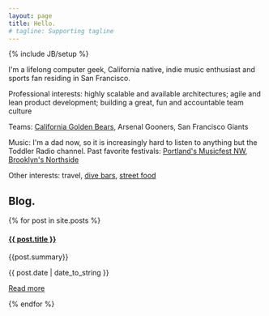 ```yaml
---
layout: page
title: Hello.
# tagline: Supporting tagline
---
```

{% include JB/setup %}

I'm a lifelong computer geek, California native, indie music enthusiast and sports fan residing in San Francisco.

Professional interests: highly scalable and available architectures; agile and lean product development; building a great, fun and accountable team culture

Teams: [California Golden Bears](http://californiagoldenblogs.com), Arsenal Gooners, San Francisco Giants

Music: I'm a dad now, so it is increasingly hard to listen to anything but the Toddler Radio channel. Past favorite festivals: [Portland's Musicfest NW](http://musicfestnw.com/), [Brooklyn's Northside](http://northsidefestival.com/)

Other interests: travel, [dive bars](http://www.yelp.com/biz/lucky-13-san-francisco), [street food](http://www.ladyironchef.com/tag/best-hawker-centre-singapore/)

<h2>Blog.</h2>
<div>
  {% for post in site.posts %}
    <div>
        <div class="span5">
	        <h4><strong><a href="{{ BASE_PATH }}{{ post.url }}">{{ post.title }}</a></strong></h4>
            <p>
                {{post.summary}}
            </p>
            <span>{{ post.date | date_to_string }}</span>
            <p><a href="{{ post.url }}">Read more</a></p>
        </div>
    </div>
  {% endfor %}
</div>

